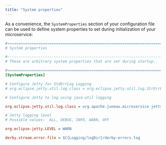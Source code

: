```yaml
---
title: "System properties"
---
```


As a convenience, the `SystemProperties` section of your configuration file can be used to define system properties to set during initialization of your microservice:

```ini
#=======================================================================================================================
# System properties

#-----------------------------------------------------------------------------------------------------------------------
# These are arbitrary system properties that are set during startup.

#=======================================================================================================================
[SystemProperties]

# Configure Jetty for StdErrLog Logging
# org.eclipse.jetty.util.log.class = org.eclipse.jetty.util.log.StrErrLog

# Configure Jetty to log using java-util logging

org.eclipse.jetty.util.log.class = org.apache.juneau.microservice.jetty.JettyLogger

# Jetty logging level
# Possible values:  ALL, DEBUG, INFO, WARN, OFF

org.eclipse.jetty.LEVEL = WARN

derby.stream.error.file = $C{Logging/logDir}/derby-errors.log
```
